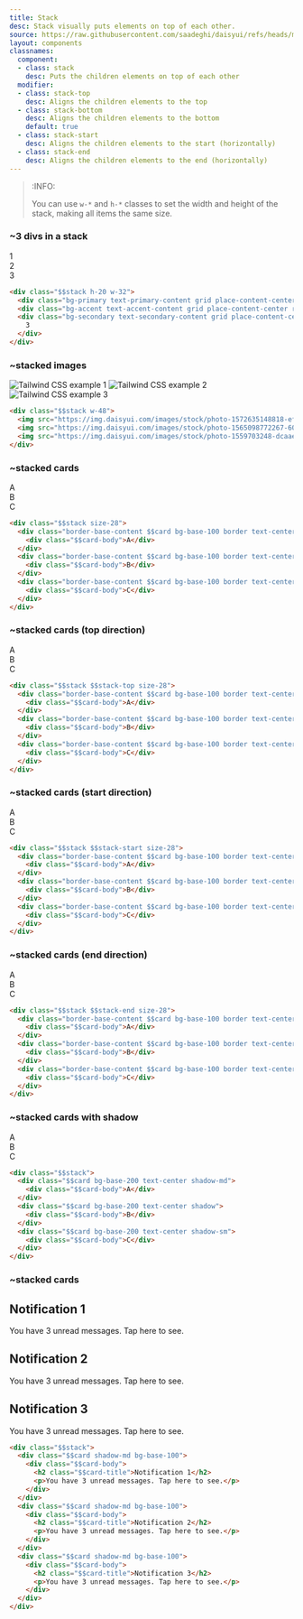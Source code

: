 ```yaml
---
title: Stack
desc: Stack visually puts elements on top of each other.
source: https://raw.githubusercontent.com/saadeghi/daisyui/refs/heads/master/packages/daisyui/src/components/stack.css
layout: components
classnames:
  component:
  - class: stack
    desc: Puts the children elements on top of each other
  modifier:
  - class: stack-top
    desc: Aligns the children elements to the top
  - class: stack-bottom
    desc: Aligns the children elements to the bottom
    default: true
  - class: stack-start
    desc: Aligns the children elements to the start (horizontally)
  - class: stack-end
    desc: Aligns the children elements to the end (horizontally)
---
```


<script>
  import Component from "$components/Component.svelte"
  import Translate from "$components/Translate.svelte"
</script>

> :INFO:
>
> You can use `w-*` and `h-*` classes to set the width and height of the stack, making all items the same size.

### ~3 divs in a stack
<div class="stack h-20 w-32">
  <div class="grid rounded-box bg-primary text-primary-content place-content-center">1</div>
  <div class="grid rounded-box bg-accent text-accent-content place-content-center">2</div>
  <div class="grid rounded-box bg-secondary text-secondary-content place-content-center">3</div>
</div>

```html
<div class="$$stack h-20 w-32">
  <div class="bg-primary text-primary-content grid place-content-center rounded-box">1</div>
  <div class="bg-accent text-accent-content grid place-content-center rounded-box">2</div>
  <div class="bg-secondary text-secondary-content grid place-content-center rounded-box">
    3
  </div>
</div>
```

### ~stacked images
<div class="stack mb-4 w-48">
  <img src="https://img.daisyui.com/images/stock/photo-1572635148818-ef6fd45eb394.webp" alt="Tailwind CSS example 1" class="rounded-box" />
  <img src="https://img.daisyui.com/images/stock/photo-1565098772267-60af42b81ef2.webp" alt="Tailwind CSS example 2" class="rounded-box" />
  <img src="https://img.daisyui.com/images/stock/photo-1559703248-dcaaec9fab78.webp" alt="Tailwind CSS example 3" class="rounded-box" />
</div>

```html
<div class="$$stack w-48">
  <img src="https://img.daisyui.com/images/stock/photo-1572635148818-ef6fd45eb394.webp" class="rounded-box" />
  <img src="https://img.daisyui.com/images/stock/photo-1565098772267-60af42b81ef2.webp" class="rounded-box" />
  <img src="https://img.daisyui.com/images/stock/photo-1559703248-dcaaec9fab78.webp" class="rounded-box" />
</div>
```


### ~stacked cards
<div class="stack mb-4 size-28">
  <div class="text-center border border-base-content card bg-base-100">
    <div class="card-body">A</div>
  </div>
  <div class="text-center border border-base-content card bg-base-100">
    <div class="card-body">B</div>
  </div>
  <div class="text-center border border-base-content card bg-base-100">
    <div class="card-body">C</div>
  </div>
</div>

```html
<div class="$$stack size-28">
  <div class="border-base-content $$card bg-base-100 border text-center">
    <div class="$$card-body">A</div>
  </div>
  <div class="border-base-content $$card bg-base-100 border text-center">
    <div class="$$card-body">B</div>
  </div>
  <div class="border-base-content $$card bg-base-100 border text-center">
    <div class="$$card-body">C</div>
  </div>
</div>
```

### ~stacked cards (top direction)
<div class="stack stack-top mb-4 size-28">
  <div class="text-center border border-base-content card bg-base-100">
    <div class="card-body">A</div>
  </div>
  <div class="text-center border border-base-content card bg-base-100">
    <div class="card-body">B</div>
  </div>
  <div class="text-center border border-base-content card bg-base-100">
    <div class="card-body">C</div>
  </div>
</div>

```html
<div class="$$stack $$stack-top size-28">
  <div class="border-base-content $$card bg-base-100 border text-center">
    <div class="$$card-body">A</div>
  </div>
  <div class="border-base-content $$card bg-base-100 border text-center">
    <div class="$$card-body">B</div>
  </div>
  <div class="border-base-content $$card bg-base-100 border text-center">
    <div class="$$card-body">C</div>
  </div>
</div>
```


### ~stacked cards (start direction)
<div class="stack stack-start mb-4 size-28">
  <div class="text-center border border-base-content card bg-base-100">
    <div class="card-body">A</div>
  </div>
  <div class="text-center border border-base-content card bg-base-100">
    <div class="card-body">B</div>
  </div>
  <div class="text-center border border-base-content card bg-base-100">
    <div class="card-body">C</div>
  </div>
</div>

```html
<div class="$$stack $$stack-start size-28">
  <div class="border-base-content $$card bg-base-100 border text-center">
    <div class="$$card-body">A</div>
  </div>
  <div class="border-base-content $$card bg-base-100 border text-center">
    <div class="$$card-body">B</div>
  </div>
  <div class="border-base-content $$card bg-base-100 border text-center">
    <div class="$$card-body">C</div>
  </div>
</div>
```



### ~stacked cards (end direction)
<div class="stack stack-end mb-4 size-28">
  <div class="text-center border border-base-content card bg-base-100">
    <div class="card-body">A</div>
  </div>
  <div class="text-center border border-base-content card bg-base-100">
    <div class="card-body">B</div>
  </div>
  <div class="text-center border border-base-content card bg-base-100">
    <div class="card-body">C</div>
  </div>
</div>

```html
<div class="$$stack $$stack-end size-28">
  <div class="border-base-content $$card bg-base-100 border text-center">
    <div class="$$card-body">A</div>
  </div>
  <div class="border-base-content $$card bg-base-100 border text-center">
    <div class="$$card-body">B</div>
  </div>
  <div class="border-base-content $$card bg-base-100 border text-center">
    <div class="$$card-body">C</div>
  </div>
</div>
```


### ~stacked cards with shadow
<div class="stack mb-4">
  <div class="text-center shadow-md card bg-base-200">
    <div class="card-body">A</div>
  </div>
  <div class="text-center shadow card bg-base-200">
    <div class="card-body">B</div>
  </div>
  <div class="text-center shadow-sm card bg-base-200">
    <div class="card-body">C</div>
  </div>
</div>

```html
<div class="$$stack">
  <div class="$$card bg-base-200 text-center shadow-md">
    <div class="$$card-body">A</div>
  </div>
  <div class="$$card bg-base-200 text-center shadow">
    <div class="$$card-body">B</div>
  </div>
  <div class="$$card bg-base-200 text-center shadow-sm">
    <div class="$$card-body">C</div>
  </div>
</div>
```


### ~stacked cards
<div class="stack mb-4">
  <div class="shadow-md bg-base-100 card">
    <div class="card-body">
      <h2 class="card-title">Notification 1</h2>
      <p>You have 3 unread messages. Tap here to see.</p>
    </div>
  </div>
  <div class="shadow-md bg-base-100 card">
    <div class="card-body">
      <h2 class="card-title">Notification 2</h2>
      <p>You have 3 unread messages. Tap here to see.</p>
    </div>
  </div>
  <div class="shadow-md bg-base-100 card">
    <div class="card-body">
      <h2 class="card-title">Notification 3</h2>
      <p>You have 3 unread messages. Tap here to see.</p>
    </div>
  </div>
</div>

```html
<div class="$$stack">
  <div class="$$card shadow-md bg-base-100">
    <div class="$$card-body">
      <h2 class="$$card-title">Notification 1</h2>
      <p>You have 3 unread messages. Tap here to see.</p>
    </div>
  </div>
  <div class="$$card shadow-md bg-base-100">
    <div class="$$card-body">
      <h2 class="$$card-title">Notification 2</h2>
      <p>You have 3 unread messages. Tap here to see.</p>
    </div>
  </div>
  <div class="$$card shadow-md bg-base-100">
    <div class="$$card-body">
      <h2 class="$$card-title">Notification 3</h2>
      <p>You have 3 unread messages. Tap here to see.</p>
    </div>
  </div>
</div>
```
